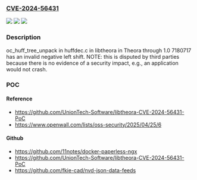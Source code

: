 ### [CVE-2024-56431](https://cve.mitre.org/cgi-bin/cvename.cgi?name=CVE-2024-56431)
![](https://img.shields.io/static/v1?label=Product&message=n%2Fa&color=blue)
![](https://img.shields.io/static/v1?label=Version&message=n%2Fa%20&color=brightgreen)
![](https://img.shields.io/static/v1?label=Vulnerability&message=n%2Fa&color=brightgreen)

### Description

oc_huff_tree_unpack in huffdec.c in libtheora in Theora through 1.0 7180717 has an invalid negative left shift. NOTE: this is disputed by third parties because there is no evidence of a security impact, e.g., an application would not crash.

### POC

#### Reference
- https://github.com/UnionTech-Software/libtheora-CVE-2024-56431-PoC
- https://www.openwall.com/lists/oss-security/2025/04/25/6

#### Github
- https://github.com/11notes/docker-paperless-ngx
- https://github.com/UnionTech-Software/libtheora-CVE-2024-56431-PoC
- https://github.com/fkie-cad/nvd-json-data-feeds

